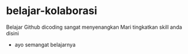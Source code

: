 # belajar-kolaborasi
Belajar Github dicoding sangat menyenangkan
Mari tingkatkan skill anda disini
- ayo semangat belajarnya
